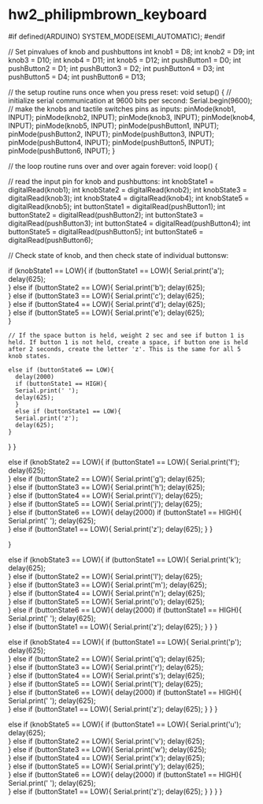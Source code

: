 # hw2_philipmbrown_keyboard

#if defined(ARDUINO) 
SYSTEM_MODE(SEMI_AUTOMATIC); 
#endif

// Set pinvalues of knob and pushbuttons
int knob1 = D8;
int knob2 = D9;
int knob3 = D10;
int knob4 = D11;
int knob5 = D12;
int pushButton1 = D0;
int pushButton2 = D1;
int pushButton3 = D2;
int pushButton4 = D3;
int pushButton5 = D4;
int pushButton6 = D13;

// the setup routine runs once when you press reset:
void setup() {
  // initialize serial communication at 9600 bits per second:
  Serial.begin(9600);
  // make the knobs and tactile switches pins as inputs:
  pinMode(knob1, INPUT);
  pinMode(knob2, INPUT);
  pinMode(knob3, INPUT);
  pinMode(knob4, INPUT);
  pinMode(knob5, INPUT);
  pinMode(pushButton1, INPUT);
  pinMode(pushButton2, INPUT);
  pinMode(pushButton3, INPUT);
  pinMode(pushButton4, INPUT);
  pinMode(pushButton5, INPUT);
  pinMode(pushButton6, INPUT);
}

// the loop routine runs over and over again forever:
void loop() {
  
  // read the input pin for knob and pushbuttons:
  int knobState1 = digitalRead(knob1);
  int knobState2 = digitalRead(knob2);
  int knobState3 = digitalRead(knob3);
  int knobState4 = digitalRead(knob4);
  int knobState5 = digitalRead(knob5);
  int buttonState1 = digitalRead(pushButton1);
  int buttonState2 = digitalRead(pushButton2);
  int buttonState3 = digitalRead(pushButton3);
  int buttonState4 = digitalRead(pushButton4);
  int buttonState5 = digitalRead(pushButton5);
  int buttonState6 = digitalRead(pushButton6);
  
  // Check state of knob, and then check state of individual buttonsw:
  
  if (knobState1 == LOW){
    if (buttonState1 == LOW){
    Serial.print('a');
    delay(625);        
    }
    else if (buttonState2 == LOW){
    Serial.print('b');
    delay(625);        
    }
    else if (buttonState3 == LOW){
    Serial.print('c');
    delay(625);        
    }
    else if (buttonState4 == LOW){
    Serial.print('d');
    delay(625);        
    }
    else if (buttonState5 == LOW){
    Serial.print('e');
    delay(625);        
    }
    
    // If the space button is held, weight 2 sec and see if button 1 is held. If button 1 is not held, create a space, if button one is held after 2 seconds, create the letter 'z'. This is the same for all 5 knob states.
    
    else if (buttonState6 == LOW){
      delay(2000)
      if (buttonState1 == HIGH){
      Serial.print(' ');
      delay(625);        
      }
      else if (buttonState1 == LOW){
      Serial.print('z');
      delay(625);
    }
  }
  }
  
  else if (knobState2 == LOW){
    if (buttonState1 == LOW){
    Serial.print('f');
    delay(625);        
    }
    else if (buttonState2 == LOW){
    Serial.print('g');
    delay(625);        
    }
    else if (buttonState3 == LOW){
    Serial.print('h');
    delay(625);        
    }
    else if (buttonState4 == LOW){
    Serial.print('i');
    delay(625);        
    }
    else if (buttonState5 == LOW){
    Serial.print('j');
    delay(625);        
    }
    else if (buttonState6 == LOW){
      delay(2000)
      if (buttonState1 == HIGH){
      Serial.print(' ');
      delay(625);        
      }
      else if (buttonState1 == LOW){
      Serial.print('z');
      delay(625);
    }
  }       
    
  }

  else if (knobState3 == LOW){
    if (buttonState1 == LOW){
    Serial.print('k');
    delay(625);        
    }
    else if (buttonState2 == LOW){
    Serial.print('l');
    delay(625);        
    }
    else if (buttonState3 == LOW){
    Serial.print('m');
    delay(625);        
    }
    else if (buttonState4 == LOW){
    Serial.print('n');
    delay(625);        
    }
    else if (buttonState5 == LOW){
    Serial.print('o');
    delay(625);        
    } 
    else if (buttonState6 == LOW){
      delay(2000)
      if (buttonState1 == HIGH){
      Serial.print(' ');
      delay(625);        
      }
      else if (buttonState1 == LOW){
      Serial.print('z');
      delay(625);
    }
  }
  }

  else if (knobState4 == LOW){
    if (buttonState1 == LOW){
    Serial.print('p');
    delay(625);        
    }
    else if (buttonState2 == LOW){
    Serial.print('q');
    delay(625);        
    }
    else if (buttonState3 == LOW){
    Serial.print('r');
    delay(625);        
    }
    else if (buttonState4 == LOW){
    Serial.print('s');
    delay(625);        
    }
    else if (buttonState5 == LOW){
    Serial.print('t');
    delay(625);        
    }
    else if (buttonState6 == LOW){
      delay(2000)
      if (buttonState1 == HIGH){
      Serial.print(' ');
      delay(625);        
      }
      else if (buttonState1 == LOW){
      Serial.print('z');
      delay(625);
    }
  }
  }

  else if (knobState5 == LOW){
    if (buttonState1 == LOW){
    Serial.print('u');
    delay(625);        
    }
    else if (buttonState2 == LOW){
    Serial.print('v');
    delay(625);        
    }
    else if (buttonState3 == LOW){
    Serial.print('w');
    delay(625);        
    }
    else if (buttonState4 == LOW){
    Serial.print('x');
    delay(625);        
    }
    else if (buttonState5 == LOW){
    Serial.print('y');
    delay(625);        
    } 
    else if (buttonState6 == LOW){
      delay(2000)
      if (buttonState1 == HIGH){
      Serial.print(' ');
      delay(625);        
      }
      else if (buttonState1 == LOW){
      Serial.print('z');
      delay(625);
    }
  }
}
}
